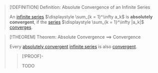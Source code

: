 >[!DEFINITION] Definition: Absolute Convergence of an Infinite Series
>
>An [infinite series](../Infinite%20Series.md) $\displaystyle \sum_{k = 1}^\infty a_k$ is **absolutely convergent**, if the [series](../Infinite%20Series.md) $\displaystyle \sum_{k = 1}^\infty |a_k|$ [converges](Convergence%20of%20an%20Infinite%20Series.md).
>

>[!THEOREM] Theorem: Absolute Convergence $\implies$ Convergence
>
>Every [absolutely convergent](Absolute%20Convergence%20of%20Infinite%20Series.md) [infinite series](../Infinite%20Series.md) is also [convergent](Convergence%20of%20an%20Infinite%20Series.md).
>
>>[!PROOF]-
>>
>>TODO
>>
>